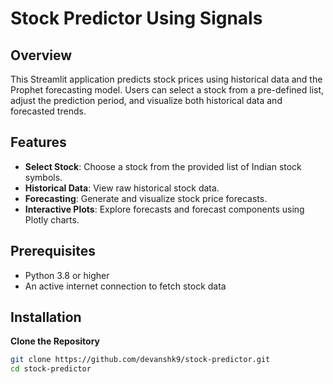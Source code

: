 # Stock Predictor Using Signals

## Overview

This Streamlit application predicts stock prices using historical data and the Prophet forecasting model. Users can select a stock from a pre-defined list, adjust the prediction period, and visualize both historical data and forecasted trends.

## Features

- **Select Stock**: Choose a stock from the provided list of Indian stock symbols.
- **Historical Data**: View raw historical stock data.
- **Forecasting**: Generate and visualize stock price forecasts.
- **Interactive Plots**: Explore forecasts and forecast components using Plotly charts.

## Prerequisites

- Python 3.8 or higher
- An active internet connection to fetch stock data

## Installation

 **Clone the Repository**

   ```bash
   git clone https://github.com/devanshk9/stock-predictor.git
   cd stock-predictor
